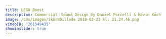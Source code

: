 ```yaml
---
title: LEGO Boost
description: Commercial︱Sound Design by Daniel Porcelli & Kevin Koch
image: /cms/images/Skærmbillede 2018-03-23 kl. 21.24.46.png
vimeoID: '261549435'
showinslider: true
---
```





